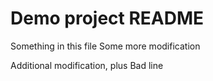# Demo project README

Something in this file
Some more modification

Additional modification, plus Bad line
